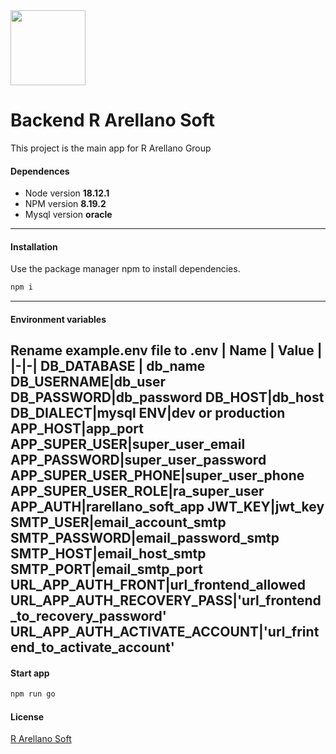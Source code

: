 <img width="120px" src="https://rarellano-soft.com/assets/img/logoRarellano.png">

# Backend R Arellano Soft 

This project is the main app for R Arellano Group

#### Dependences

* Node version **18.12.1**
* NPM version **8.19.2**
* Mysql version **oracle**

---
#### Installation

Use the package manager npm to install dependencies.

```bash
npm i
```
---

#### Environment variables
Rename **example.env file** to **.env**
| Name | Value |
|-|-|
DB_DATABASE | db_name 
DB_USERNAME|db_user
DB_PASSWORD|db_password
DB_HOST|db_host
DB_DIALECT|mysql 
ENV|dev or production
APP_HOST|app_port
APP_SUPER_USER|super_user_email
APP_PASSWORD|super_user_password
APP_SUPER_USER_PHONE|super_user_phone
APP_SUPER_USER_ROLE|ra_super_user
APP_AUTH|rarellano_soft_app
JWT_KEY|jwt_key
SMTP_USER|email_account_smtp
SMTP_PASSWORD|email_password_smtp
SMTP_HOST|email_host_smtp
SMTP_PORT|email_smtp_port
URL_APP_AUTH_FRONT|url_frontend_allowed
URL_APP_AUTH_RECOVERY_PASS|'url_frontend_to_recovery_password'
URL_APP_AUTH_ACTIVATE_ACCOUNT|'url_frintend_to_activate_account'
---

#### Start app
```bash
npm run go
```



#### License
[R Arellano Soft](https://rarellano-soft.com/)